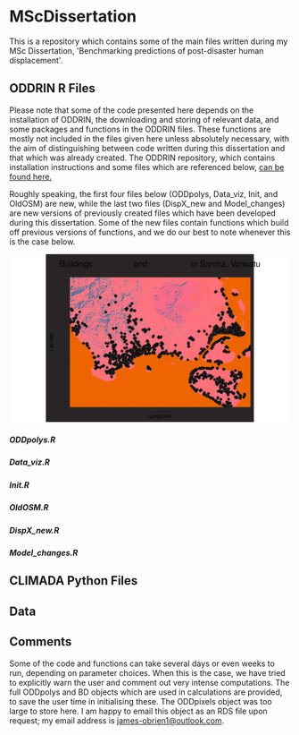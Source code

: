 # MScDissertation
This is a repository which contains some of the main files written during my MSc Dissertation, 'Benchmarking predictions of post-disaster human displacement'.

## ODDRIN R Files
Please note that some of the code presented here depends on the installation of ODDRIN, the downloading and storing of relevant data, and some packages and functions in the ODDRIN files. These functions are mostly not included in the files given here unless absolutely necessary, with the aim of distinguishing between code written during this dissertation and that which was already created. The ODDRIN repository, which contains installation instructions and some files which are referenced below, [can be found here.]

Roughly speaking, the first four files below (ODDpolys, Data_viz, Init, and OldOSM) are new, while the last two files (DispX_new and Model_changes) are new versions of previously created files which have been developed during this dissertation. Some of the new files contain functions which build off previous versions of functions, and we do our best to note whenever this is the case below. 

![plot](./SanmaNew.png)

##### ODDpolys.R

##### Data_viz.R

##### Init.R

##### OldOSM.R

##### DispX_new.R

##### Model_changes.R

## CLIMADA Python Files


## Data

## Comments
Some of the code and functions can take several days or even weeks to run, depending on parameter choices. When this is the case, we have tried to explicitly warn the user and comment out very intense computations. The full ODDpolys and BD objects which are used in calculations are provided, to save the user time in initialising these. The ODDpixels object was too large to store here. I am happy to email this object as an RDS file upon request; my email address is james-obrien1@outlook.com.

[can be found here.]: https://github.com/hamishwp/ODDRIN
